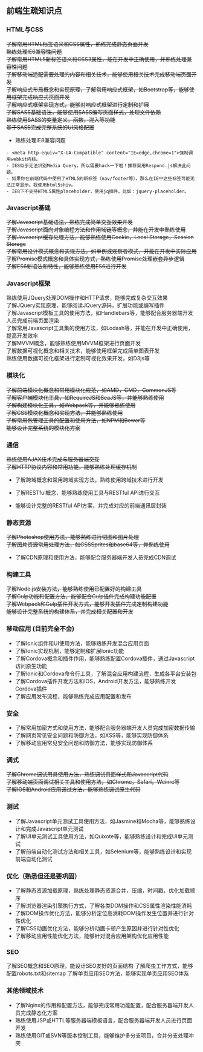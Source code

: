## 前端生疏知识点

### HTML与CSS

<del>
了解常用HTML标签语义和CSS属性，熟练完成静态页面开发 <br/>
熟练处理IE6兼容性问题 <br/>
了解常用HTML5新标签语义和CSS3属性，能在开发中正确使用，并熟练处理兼容性问题 <br/>
了解移动端适配需要处理的内容和相关技术，能够使用相关技术完成移动端页面开发 <br/>
了解响应式布局概念和实现原理，了解常用响应式框架，如Bootstrap等，能够使用框架完成响应式页面开发 <br/>
了解响应式框架实现方式，能够对响应式框架进行定制和扩展 <br/>
了解SASS基础语法，能够使用SASS编写页面样式，处理文件依赖 <br/>
熟练使用SASS的变量定义，函数，混入等功能 <br/>
基于SASS完成完整系统的UI风格配置 <br/>
</del>

- 熟练处理IE8兼容问题

```
- <meta http-equiv="X-UA-Compatible" content="IE=edge,chrome=1">强制调用webkit内核。
- IE8似乎无法识别Media Query，所以需要hack一下啦！推荐采用Respond.js解决此问题。
- 如果你在前端代码中使用了HTML5的新标签（nav/footer等），那么在IE中这些标签可能无法正常显示。我使用html5shiv。
- IE8下不支持HTML5属性placeholder，使用jq插件，比如：jquery-placeholder。
```

### Javascript基础

<del>
了解Javascript基础语法，熟练完成简单交互效果开发 <br/>
了解Javascript面向对象编程方法和作用域链等概念，并能在开发中熟练使用 <br/>
了解Javascript缓存处理方法，能够熟练使用Cookie，Local Storage，Session Storage <br/>
了解常用设计模式概念和实现方法，如单例或观察者模式，并能在开发中实际应用 <br/>
了解Promise模式概念和具体实现方式，熟练使用Promise处理嵌套异步逻辑 <br/>
了解ES6新语法和特性，能够熟练使用ES6进行开发 <br/>
</del>


### Javascript框架

</del>
熟练使用JQuery处理DOM操作和HTTP请求，能够完成复杂交互效果 <br/>
了解JQuery实现原理，能够阅读JQuery源码，扩展功能或编写插件 <br/>
了解Javascript模板工具的使用方法，如Handlebars等，能够配合服务器端开发人员完成前端页面渲染 <br/>
了解常用Javascript工具集的使用方法，如Lodash等，并能在开发中正确使用，提高开发效率 <br/>
了解MVVM概念，能够熟练使用MVVM框架进行页面开发 <br/>
了解数据可视化概念和相关技术，能够使用框架完成简单图表开发 <br/>
熟练使用数据可视化框架进行定制可视化效果开发，如D3js等 <br/>
</del>

### 模块化

<del>
了解前端模块化概念和常用模块化规范，如AMD，CMD，CommonJS等 <br/>
了解客户端模块化工具，如RequireJS和SeaJS等，并能够熟练使用 <br/>
了解构建模块化工具，如Webpack等，并能够熟练使用 <br/>
了解CSS模块化概念和实现方法，并能够熟练使用 <br/>
了解常用包管理工具的配置和使用方法，如NPM和Bower等 <br/>
能够设计完整系统的模块化方案 <br/>
</del>

### 通信

<del>
熟练使用AJAX技术完成与服务器端交互 <br/>
了解HTTP协议内容和常用功能，能够熟练处理缓存机制 <br/>
</del>

- 了解跨域概念和常用跨域实现方法，熟练使用跨域技术进行开发

- 了解RESTful概念，能够熟练使用工具与RESTful API进行交互

- 能够设计完整的RESTful API方案，并完成对应的前端通讯层封装

### 静态资源

<del>
了解Photoshop使用方法，能够熟练进行切图和图片处理 <br/>
了解图片资源常用处理方法，如CSSSprites和base64等，并熟练使用 <br/>
</del>

- 了解CDN原理和使用方法，能够配合服务器端开发人员完成CDN调试 

### 构建工具

<del>
了解Node.js安装方法，能够熟练使用已配置好的构建工具 <br/>
了解Gulp功能和配置方法，能够配合Gulp插件完成构建功能配置 <br/>
了解Webpack和Gulp插件开发方式，能够开发插件完成定制构建功能 <br/>
能够设计完整系统的构建体系，并完成相关配置和开发 <br/>
</del>

### 移动应用 (目前完全不会)

- 了解Ionic组件和UI使用方法，能够熟练开发混合应用页面
- 了解Ionic实现机制，能够定制和扩展Ionic功能
- 了解Cordova概念和插件作用，能够熟练配置Cordova插件，通过Javascript访问原生功能
- 了解Ionic和Cordova命令行工具，了解混合应用构建流程，生成各平台安装包
- 了解Cordova插件开发方法和IOS，Android开发方法，能够熟练开发Cordova插件
- 了解应用发布流程，能够熟练完成应用配置和发布

### 安全

- 了解常用加密方式和使用方法，能够配合服务器端开发人员完成加密数据传输
- 了解网页常见安全问题和防御方法，如XSS等，能够实现防御体系
- 了解移动应用常见安全问题和防御方法，能够实现防御体系

### 调式

<del>
了解Chrome调试用具使用方法，熟练调试页面样式和Javascript代码 <br/>
了解移动端页面调试相关工具和使用方法，如Chrome，Safari，Weinre等 <br/>
了解IOS和Android应用调试方法，能够熟练调试原生代码 <br/>
</del>

### 测试

- 了解Javascript单元测试工具使用方法，如Jasmine和Mocha等，能够熟练设计和完成Javascript单元测试
- 了解UI单元测试工具使用方法，如Quixote等，能够熟练设计和完成UI单元测试
- 了解前端自动化测试方法和相关工具，如Selenium等，能够熟练设计和实现前端自动化测试

### 优化（熟悉但还是要巩固）

- 了解静态资源加载原理，熟练处理静态资源合并，压缩，时间戳，优化加载顺序
- 了解浏览器渲染引擎执行方式，了解各类DOM操作和CSS属性渲染性能消耗
- 了解DOM操作优化方法，能够分析定位高消耗DOM操作发生位置并进行针对性优化
- 了解CSS动画优化方法，能够分析动画卡顿产生原因并进行针对性优化
- 了解移动应用性能优化方法，能够针对混合应用架构优化应用性能

### SEO

了解SEO概念和SEO原理，能设计SEO友好的页面结构
了解爬虫工作方式，能够配置robots.txt和sitemap
了解单页应用SEO方法，能够实现单页应用SEO体系

### 其他领域技术

- 了解Nginx的作用和配置方法，能够完成常用功能配置，配合服务器端开发人员完成静态化方案
- 熟练使用JSP或HTTL等服务器端模板语言，配合服务器端开发人员进行页面开发
- 熟练使用GIT或SVN等版本控制工具，能够维护多分支项目，合并分支处理冲突

